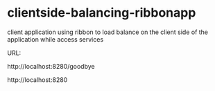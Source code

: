 # clientside-balancing-ribbonapp


client application using ribbon to load balance on the client side of the application while access services


URL:

http://localhost:8280/goodbye

http://localhost:8280